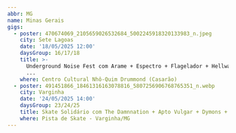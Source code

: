 ```yaml
---
abbr: MG
name: Minas Gerais
gigs:
  - poster: 470674069_2105659026532684_5002245918320133983_n.jpeg
    city: Sete Lagoas
    date: '18/05/2025 12:00'
    daysGroup: 16/17/18
    title: >-
      Underground Noise Fest com Arame + Espectro + Flagelador + Hellway Train
      ...
    where: Centro Cultural Nhô-Quim Drummond (Casarão)
  - poster: 491451866_18461316163078816_5807256906768765351_n.webp
    city: Varginha
    date: '24/05/2025 14:00'
    daysGroup: 23/24/25
    title: Skate Solidário com The Damnnation + Apto Vulgar + Dymons + Muleke Veio
    where: Pista de Skate - Varginha/MG
---
```


